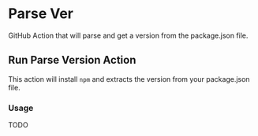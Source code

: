# Parse Ver

GitHub Action that will parse and get a version from the package.json file.

## Run Parse Version Action

This action will install `npm` and extracts the version from your package.json file.

### Usage

TODO
